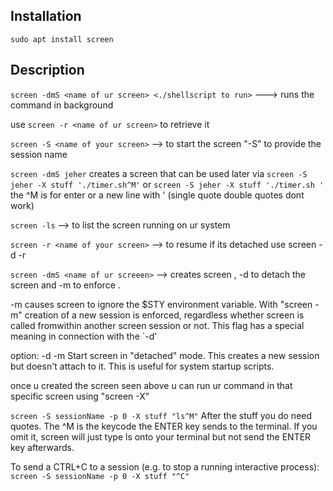 ## Installation
`sudo apt install screen`

## Description

`screen -dmS <name of ur screen> <./shellscript to run>` ---> runs the command in background 

use `screen -r <name of ur screen>` to retrieve it

 `screen -S <name of your screen>` --> to start the screen "-S" to provide the session name
 
 `screen -dmS jeher`
creates a screen that can be used later via
`screen -S jeher -X stuff './timer.sh^M'`
or 
`screen -S jeher -X stuff './timer.sh
'`
the ^M is for enter or a new line with  ' (single quote double quotes dont work)

`screen -ls` --> to list the screen running on ur system

`screen -r <name of your screen>` --> to resume
if its detached use screen -d -r <screen name>

`screen -dmS <name of ur screeen>` --> creates screen , -d to detach the screen and -m to enforce .
 
-m   causes screen to ignore the $STY environment variable. With "screen -m" creation of a new session is enforced, regardless whether screen is called fromwithin  another  screen  session  or not. This flag has a special meaning in connection with the `-d' 

option:   -d -m   Start screen in "detached" mode. This creates a new session but doesn't attach to it. This is useful for system startup scripts.

once u created the screen seen above u can run ur command in that specific screen using "screen -X"

`screen -S sessionName -p 0 -X stuff "ls^M"`
After the stuff you do need quotes. The ^M is the keycode the ENTER key sends to the terminal. If you omit it, screen will just type ls onto your terminal but not send the ENTER key afterwards.

To send a CTRL+C to a session (e.g. to stop a running interactive process):  `screen -S sessionName -p 0 -X stuff "^C"`
